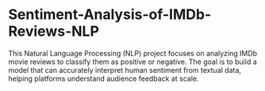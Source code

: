 # Sentiment-Analysis-of-IMDb-Reviews-NLP
This Natural Language Processing (NLP) project focuses on analyzing IMDb movie reviews to classify them as positive or negative. The goal is to build a model that can accurately interpret human sentiment from textual data, helping platforms understand audience feedback at scale.
